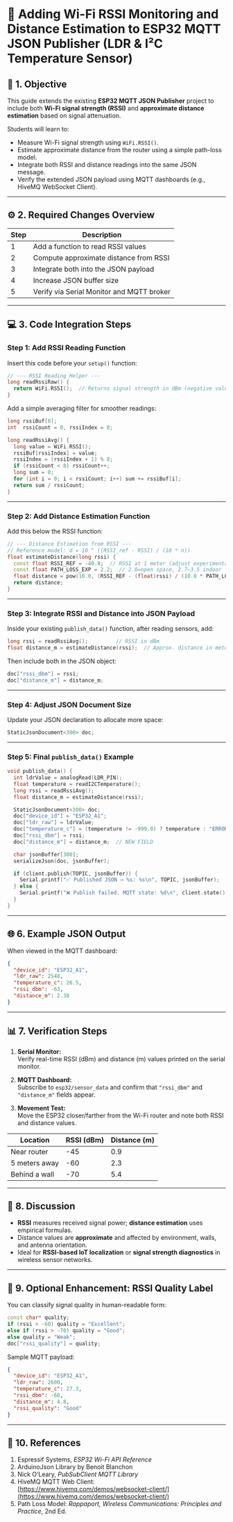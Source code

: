 # 📡 Adding Wi-Fi RSSI Monitoring and Distance Estimation to ESP32 MQTT JSON Publisher (LDR & I²C Temperature Sensor)

## 🧩 1. Objective
This guide extends the existing **ESP32 MQTT JSON Publisher** project to include both **Wi-Fi signal strength (RSSI)** and **approximate distance estimation** based on signal attenuation.  

Students will learn to:
- Measure Wi-Fi signal strength using `WiFi.RSSI()`.
- Estimate approximate distance from the router using a simple path-loss model.
- Integrate both RSSI and distance readings into the same JSON message.
- Verify the extended JSON payload using MQTT dashboards (e.g., HiveMQ WebSocket Client).

---

## ⚙️ 2. Required Changes Overview

| Step | Description |
|------|--------------|
| 1 | Add a function to read RSSI values |
| 2 | Compute approximate distance from RSSI |
| 3 | Integrate both into the JSON payload |
| 4 | Increase JSON buffer size |
| 5 | Verify via Serial Monitor and MQTT broker |

---

## 💻 3. Code Integration Steps

### Step 1: Add RSSI Reading Function
Insert this code before your `setup()` function:
```cpp
// --- RSSI Reading Helper ---
long readRssiRaw() {
  return WiFi.RSSI();  // Returns signal strength in dBm (negative value)
}
```

Add a simple averaging filter for smoother readings:
```cpp
long rssiBuf[8];
int  rssiCount = 0, rssiIndex = 0;

long readRssiAvg() {
  long value = WiFi.RSSI();
  rssiBuf[rssiIndex] = value;
  rssiIndex = (rssiIndex + 1) % 8;
  if (rssiCount < 8) rssiCount++;
  long sum = 0;
  for (int i = 0; i < rssiCount; i++) sum += rssiBuf[i];
  return sum / rssiCount;
}
```

---

### Step 2: Add Distance Estimation Function
Add this below the RSSI function:
```cpp
// --- Distance Estimation from RSSI ---
// Reference model: d = 10 ^ ((RSSI_ref - RSSI) / (10 * n))
float estimateDistance(long rssi) {
  const float RSSI_REF = -40.0;  // RSSI at 1 meter (adjust experimentally)
  const float PATH_LOSS_EXP = 2.2;  // 2.0=open space, 2.7–3.5 indoor
  float distance = pow(10.0, (RSSI_REF - (float)rssi) / (10.0 * PATH_LOSS_EXP));
  return distance;
}
```

---

### Step 3: Integrate RSSI and Distance into JSON Payload
Inside your existing `publish_data()` function, after reading sensors, add:
```cpp
long rssi = readRssiAvg();         // RSSI in dBm
float distance_m = estimateDistance(rssi);  // Approx. distance in meters
```

Then include both in the JSON object:
```cpp
doc["rssi_dbm"] = rssi;
doc["distance_m"] = distance_m;
```

---

### Step 4: Adjust JSON Document Size
Update your JSON declaration to allocate more space:
```cpp
StaticJsonDocument<300> doc;
```

---

### Step 5: Final `publish_data()` Example
```cpp
void publish_data() {
  int ldrValue = analogRead(LDR_PIN);
  float temperature = readI2CTemperature();
  long rssi = readRssiAvg();
  float distance_m = estimateDistance(rssi);

  StaticJsonDocument<300> doc;
  doc["device_id"] = "ESP32_A1";
  doc["ldr_raw"] = ldrValue;
  doc["temperature_c"] = (temperature != -999.0) ? temperature : "ERROR";
  doc["rssi_dbm"] = rssi;
  doc["distance_m"] = distance_m;  // NEW FIELD

  char jsonBuffer[300];
  serializeJson(doc, jsonBuffer);

  if (client.publish(TOPIC, jsonBuffer)) {
    Serial.printf("✅ Published JSON → %s: %s\n", TOPIC, jsonBuffer);
  } else {
    Serial.printf("❌ Publish failed. MQTT state: %d\n", client.state());
  }
}
```

---

## 🌐 6. Example JSON Output
When viewed in the MQTT dashboard:
```json
{
  "device_id": "ESP32_A1",
  "ldr_raw": 2548,
  "temperature_c": 26.5,
  "rssi_dbm": -63,
  "distance_m": 2.38
}
```

---

## 📊 7. Verification Steps

1. **Serial Monitor:**  
   Verify real-time RSSI (dBm) and distance (m) values printed on the serial monitor.

2. **MQTT Dashboard:**  
   Subscribe to `esp32/sensor_data` and confirm that `"rssi_dbm"` and `"distance_m"` fields appear.

3. **Movement Test:**  
   Move the ESP32 closer/farther from the Wi-Fi router and note both RSSI and distance values.

| Location | RSSI (dBm) | Distance (m) |
|-----------|------------|--------------|
| Near router | -45 | 0.9 |
| 5 meters away | -60 | 2.3 |
| Behind a wall | -70 | 5.4 |

---

## 🧠 8. Discussion
- **RSSI** measures received signal power; **distance estimation** uses empirical formulas.  
- Distance values are **approximate** and affected by environment, walls, and antenna orientation.  
- Ideal for **RSSI-based IoT localization** or **signal strength diagnostics** in wireless sensor networks.

---

## 🧩 9. Optional Enhancement: RSSI Quality Label
You can classify signal quality in human-readable form:
```cpp
const char* quality;
if (rssi > -60) quality = "Excellent";
else if (rssi > -70) quality = "Good";
else quality = "Weak";
doc["rssi_quality"] = quality;
```

Sample MQTT payload:
```json
{
  "device_id": "ESP32_A1",
  "ldr_raw": 2600,
  "temperature_c": 27.3,
  "rssi_dbm": -68,
  "distance_m": 4.8,
  "rssi_quality": "Good"
}
```

---

## 📎 10. References
1. Espressif Systems, *ESP32 Wi-Fi API Reference*  
2. ArduinoJson Library by Benoit Blanchon  
3. Nick O’Leary, *PubSubClient MQTT Library*  
4. HiveMQ MQTT Web Client: [https://www.hivemq.com/demos/websocket-client/](https://www.hivemq.com/demos/websocket-client/)  
5. Path Loss Model: *Rappaport, Wireless Communications: Principles and Practice*, 2nd Ed.

